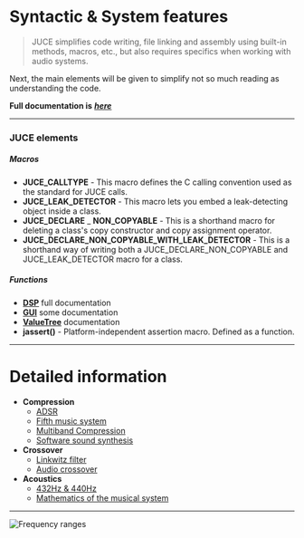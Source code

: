 # Syntactic & System features
> JUCE simplifies code writing, file linking and assembly using built-in methods, macros, etc., but also requires specifics when working with audio systems.

Next, the main elements will be given to simplify not so much reading as understanding the code.

__Full documentation is__ [___here___](https://docs.juce.com/develop/index.html)
***
### JUCE elements
##### Macros
* __JUCE_CALLTYPE__ - This macro defines the C calling convention used as the standard for JUCE calls.
* __JUCE_LEAK_DETECTOR__ - This macro lets you embed a leak-detecting object inside a class.
* __JUCE_DECLARE__ _ __NON_COPYABLE__ - This is a shorthand macro for deleting a class's copy constructor and copy assignment operator.
* __JUCE_DECLARE_NON_COPYABLE_WITH_LEAK_DETECTOR__ - This is a shorthand way of writing both a JUCE_DECLARE_NON_COPYABLE and JUCE_LEAK_DETECTOR macro for a class.
##### Functions
* [__DSP__](https://docs.juce.com/master/tutorial_dsp_introduction.html) full documentation
* [__GUI__](https://docs.juce.com/master/group__juce__gui__basics.html) some documentation
* [__ValueTree__](https://docs.juce.com/master/tutorial_value_tree.html) documentation
* __jassert()__ - Platform-independent assertion macro. Defined as a function.

***
# Detailed information
* __Compression__
  * [ADSR](https://habr.com/ru/post/311750/)
  * [Fifth music system](https://habr.com/ru/post/653621/) 
  * [Multiband Compression](https://emastered.com/blog/what-is-multiband-compression)
  * [Software sound synthesis](https://habr.com/ru/post/348036/)
* __Crossover__
  * [Linkwitz filter](https://ru.wikipedia.org/wiki/Фильтр_Линквица_—_Райли)
  * [Audio crossover](https://en.wikipedia.org/wiki/Audio_crossover)
* __Acoustics__
  * [432Hz & 440Hz](https://emastered.com/ru/blog/432-hz-tuning-standard)
  * [Mathematics of the musical system](https://rainy-sunny.livejournal.com/403437.html)
***
![Frequency ranges](http://musmaker.ru/images/content/education/FrequencyRange.jpg)


